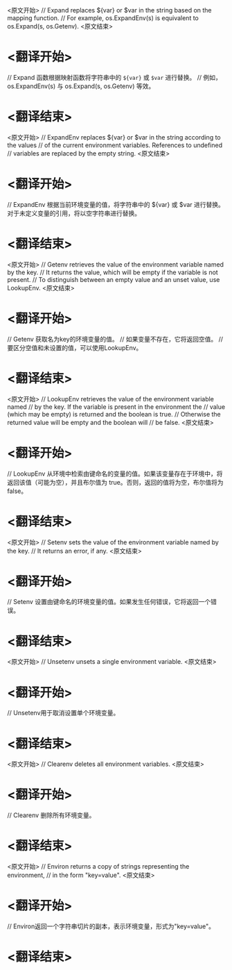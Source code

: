 
<原文开始>
// Expand replaces ${var} or $var in the string based on the mapping function.
// For example, os.ExpandEnv(s) is equivalent to os.Expand(s, os.Getenv).
<原文结束>

# <翻译开始>
// Expand 函数根据映射函数将字符串中的 `${var}` 或 `$var` 进行替换。
// 例如，os.ExpandEnv(s) 与 os.Expand(s, os.Getenv) 等效。
# <翻译结束>


<原文开始>
// ExpandEnv replaces ${var} or $var in the string according to the values
// of the current environment variables. References to undefined
// variables are replaced by the empty string.
<原文结束>

# <翻译开始>
// ExpandEnv 根据当前环境变量的值，将字符串中的 ${var} 或 $var 进行替换。对于未定义变量的引用，将以空字符串进行替换。
# <翻译结束>


<原文开始>
// Getenv retrieves the value of the environment variable named by the key.
// It returns the value, which will be empty if the variable is not present.
// To distinguish between an empty value and an unset value, use LookupEnv.
<原文结束>

# <翻译开始>
// Getenv 获取名为key的环境变量的值。
// 如果变量不存在，它将返回空值。
// 要区分空值和未设置的值，可以使用LookupEnv。
# <翻译结束>


<原文开始>
// LookupEnv retrieves the value of the environment variable named
// by the key. If the variable is present in the environment the
// value (which may be empty) is returned and the boolean is true.
// Otherwise the returned value will be empty and the boolean will
// be false.
<原文结束>

# <翻译开始>
// LookupEnv 从环境中检索由键命名的变量的值。如果该变量存在于环境中，将返回该值（可能为空），并且布尔值为 true。否则，返回的值将为空，布尔值将为 false。
# <翻译结束>


<原文开始>
// Setenv sets the value of the environment variable named by the key.
// It returns an error, if any.
<原文结束>

# <翻译开始>
// Setenv 设置由键命名的环境变量的值。如果发生任何错误，它将返回一个错误。
# <翻译结束>


<原文开始>
// Unsetenv unsets a single environment variable.
<原文结束>

# <翻译开始>
// Unsetenv用于取消设置单个环境变量。
# <翻译结束>


<原文开始>
// Clearenv deletes all environment variables.
<原文结束>

# <翻译开始>
// Clearenv 删除所有环境变量。
# <翻译结束>


<原文开始>
// Environ returns a copy of strings representing the environment,
// in the form "key=value".
<原文结束>

# <翻译开始>
// Environ返回一个字符串切片的副本，表示环境变量，形式为"key=value"。
# <翻译结束>

